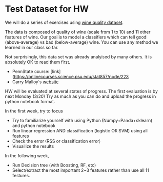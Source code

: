 # Test Dataset for HW

We will do a series of exercises using [wine quality dataset](https://archive.ics.uci.edu/ml/datasets/Wine+Quality).

The data is composed of quality of wine (scale from 1 to 10) and 11 other features of wine. Our goal is to model
a classifiers which can tell good (above-average) vs bad (below-average) wine. You can use any method we learned in our class so far.

Not surprisingly, this data set was already analyised by many others. It is absolutely OK to read them first.

* PennState course: [link](https://onlinecourses.science.psu.edu/stat857/node/223
* Garry Malloy's [website](http://rstudio-pubs-static.s3.amazonaws.com/175762_83cf2d7b322c4c63bf9ba2487b79e77e.html)

HW will be evaluated at several states of progress. The first evaluation is by next Monday (3/20)
Try as much as you can do and upload the progress in python notebook format.

In the first week, try to focus

* Try to familiarize yourself with using Python (Numpy+Panda+sklearn) and python notebook
* Run linear regression AND classification (logistic OR SVM) using all features
* Check the error (RSS or classification error)
* Visuallize the results

In the following week, 

* Run Decision tree (with Boosting, RF, etc)
* Select/extract the most important 2~3 features rather than use all 11 festures.


